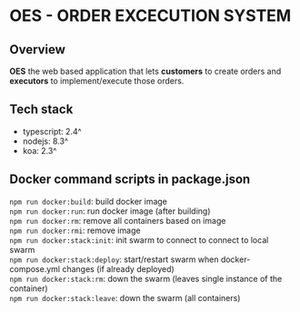 # OES - ORDER EXCECUTION SYSTEM

## Overview
**OES** the web based application that lets **customers** to create orders and **executors** to implement/execute those orders.


## Tech stack
* typescript: 2.4^
* nodejs: 8.3^
* koa: 2.3^


## Docker command scripts in package.json 
`npm run docker:build`: build docker image  
`npm run docker:run`: run docker image (after building)  
`npm run docker:rm`: remove all containers based on image  
`npm run docker:rmi`: remove image  
`npm run docker:stack:init`: init swarm to connect to connect to local swarm  
`npm run docker:stack:deploy`: start/restart swarm when docker-compose.yml changes (if already deployed)  
`npm run docker:stack:rm`: down the swarm (leaves single instance of the container)  
`npm run docker:stack:leave`: down the swarm (all containers)  
